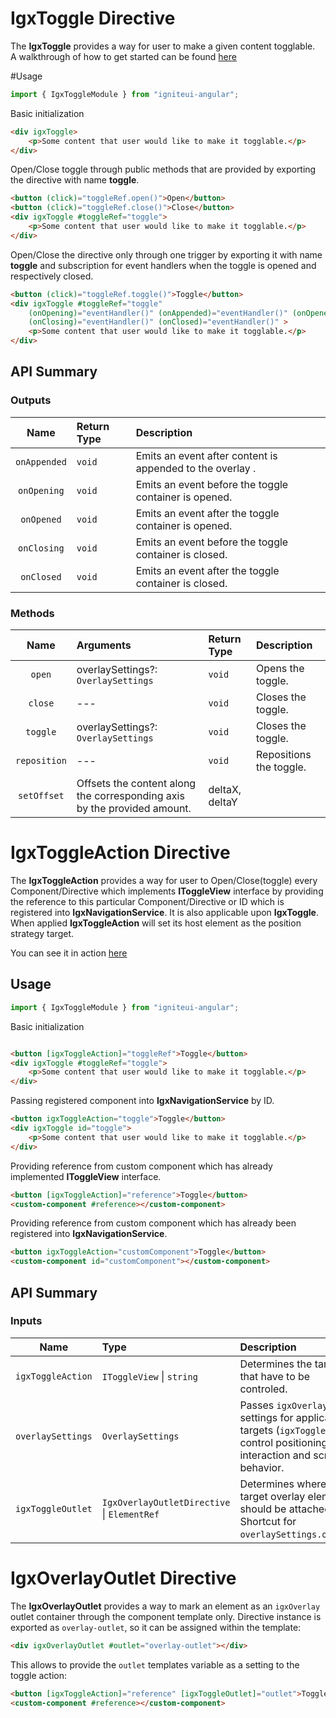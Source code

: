 # IgxToggle Directive

The **IgxToggle** provides a way for user to make a given content togglable.  
A walkthrough of how to get started can be found [here](https://www.infragistics.com/products/ignite-ui-angular/angular/components/toggle.html)

#Usage
```typescript
import { IgxToggleModule } from "igniteui-angular";
```

Basic initialization
```html
<div igxToggle>
    <p>Some content that user would like to make it togglable.</p>
</div>
```

Open/Close toggle through public methods that are provided by exporting the directive with name **toggle**.
```html
<button (click)="toggleRef.open()">Open</button>
<button (click)="toggleRef.close()">Close</button>
<div igxToggle #toggleRef="toggle">
    <p>Some content that user would like to make it togglable.</p>
</div>
```

Open/Close the directive only through one trigger by exporting it with name **toggle** and subscription for event
handlers when the toggle is opened and respectively closed. 
```html
<button (click)="toggleRef.toggle()">Toggle</button>
<div igxToggle #toggleRef="toggle" 
    (onOpening)="eventHandler()" (onAppended)="eventHandler()" (onOpened)="eventHandler()"
    (onClosing)="eventHandler()" (onClosed)="eventHandler()" >
    <p>Some content that user would like to make it togglable.</p>
</div>
```

## API Summary

### Outputs
| Name | Return Type | Description |
|:--:|:---|:---|
| `onAppended`   | `void` | Emits an event after content is appended to the overlay         .|
| `onOpening`    | `void` | Emits an event before the toggle container is opened.            |
| `onOpened`     | `void` | Emits an event after the toggle container is opened.             |
| `onClosing`    | `void` | Emits an event before the toggle container is closed.            |
| `onClosed`     | `void` | Emits an event after the toggle container is closed.             |
### Methods
| Name   | Arguments | Return Type | Description |
|:----------:|:------|:------|:------|
| `open` | overlaySettings?: `OverlaySettings` | `void` | Opens the toggle. |
| `close` | --- | `void` | Closes the toggle. |
| `toggle` | overlaySettings?: `OverlaySettings` | `void` | Closes the toggle. |
| `reposition` | --- | `void` | Repositions the toggle. |
| `setOffset`  | Offsets the content along the corresponding axis by the provided amount. |deltaX, deltaY |



# IgxToggleAction Directive

The **IgxToggleAction** provides a way for user to Open/Close(toggle) every Component/Directive which implements **IToggleView** interface by providing the reference to this particular Component/Directive or ID which is registered into **IgxNavigationService**. It is also applicable upon **IgxToggle**. When applied **IgxToggleAction** will set its host element as the position strategy target.

You can see it in action [here](https://www.infragistics.com/products/ignite-ui-angular/angular/components/toggle.html)

## Usage
```typescript
import { IgxToggleModule } from "igniteui-angular";
```

Basic initialization
```html

<button [igxToggleAction]="toggleRef">Toggle</button>
<div igxToggle #toggleRef="toggle">
    <p>Some content that user would like to make it togglable.</p>
</div>
```

Passing registered component into **IgxNavigationService** by ID.
```html
<button igxToggleAction="toggle">Toggle</button>
<div igxToggle id="toggle">
    <p>Some content that user would like to make it togglable.</p>
</div>
```

Providing reference from custom component which has already implemented **IToggleView** interface.
```html
<button [igxToggleAction]="reference">Toggle</button>
<custom-component #reference></custom-component>
```

Providing reference from custom component which has already been registered into **IgxNavigationService**.
```html
<button igxToggleAction="customComponent">Toggle</button>
<custom-component id="customComponent"></custom-component>
```

## API Summary

### Inputs
| Name       |      Type      |  Description |
|:----------:|:-------------|:------|
| `igxToggleAction`| `IToggleView` \| `string` | Determines the target that have to be controled. |
| `overlaySettings` | `OverlaySettings`| Passes `igxOverlay` settings for applicable targets (`igxToggle`) that control positioning, interaction and scroll behavior.
| `igxToggleOutlet` | `IgxOverlayOutletDirective` \| `ElementRef`| Determines where the target overlay element should be attached. Shortcut for `overlaySettings.outlet`.

# IgxOverlayOutlet Directive

The **IgxOverlayOutlet** provides a way to mark an element as an `igxOverlay` outlet container through the component template only.
Directive instance is exported as `overlay-outlet`, so it can be assigned within the template:

```html
<div igxOverlayOutlet #outlet="overlay-outlet"></div>
```
This allows to provide the `outlet` templates variable as a setting to the toggle action:
```html
<button [igxToggleAction]="reference" [igxToggleOutlet]="outlet">Toggle</button>
<custom-component #reference></custom-component>
```
